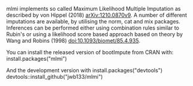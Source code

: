 mlmi implements so called Maximum Likelihood Multiple Imputation as described by von Hippel (2018) <arXiv:1210.0870v9>. A number of different imputations are available, by utilising the norm, cat and mix packages. Inferences can be performed either using combination rules similar to Rubin's or using a likelihood score based approach based on theory by Wang and Robins (1998) <doi:10.1093/biomet/85.4.935>.

You can install the released version of bootImpute from CRAN with:
install.packages("mlmi")

And the development version with
install.packages("devtools")
devtools::install_github("jwb133/mlmi")

